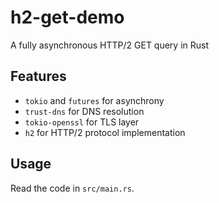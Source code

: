 h2-get-demo
===========

A fully asynchronous HTTP/2 GET query in Rust

## Features

- `tokio` and `futures` for asynchrony
- `trust-dns` for DNS resolution
- `tokio-openssl` for TLS layer
- `h2` for HTTP/2 protocol implementation

## Usage

Read the code in `src/main.rs`.
